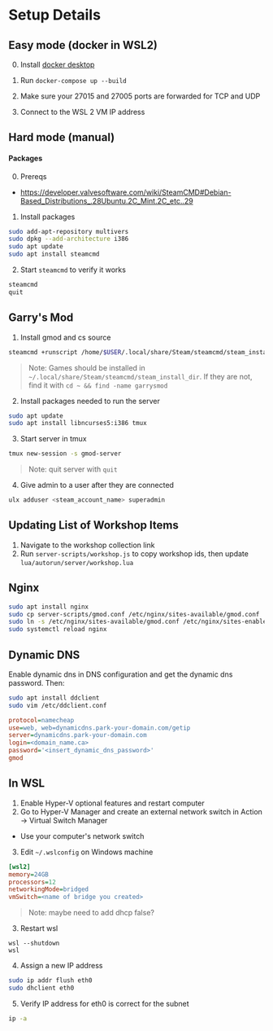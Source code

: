 # Setup Details

## Easy mode (docker in WSL2)

0. Install [docker desktop](https://docs.docker.com/desktop/setup/install/windows-install/)

1. Run `docker-compose up --build`

2. Make sure your 27015 and 27005 ports are forwarded for TCP and UDP

3. Connect to the WSL 2 VM IP address

## Hard mode (manual)

#### Packages

0. Prereqs

- https://developer.valvesoftware.com/wiki/SteamCMD#Debian-Based_Distributions_.28Ubuntu.2C_Mint.2C_etc..29

1. Install packages

```bash
sudo add-apt-repository multivers
sudo dpkg --add-architecture i386
sudo apt update
sudo apt install steamcmd
```

2. Start `steamcmd` to verify it works

```bash
steamcmd
quit
```

## Garry's Mod

1. Install gmod and cs source

```bash
steamcmd +runscript /home/$USER/.local/share/Steam/steamcmd/steam_install_dir/garrysmod/server-scripts/update-gmod-ds.txt
```

> Note: Games should be installed in `~/.local/share/Steam/steamcmd/steam_install_dir`. If they are not, find it with `cd ~ && find -name garrysmod`

2. Install packages needed to run the server

```bash
sudo apt update
sudo apt install libncurses5:i386 tmux
```

3. Start server in tmux

```bash
tmux new-session -s gmod-server
```

> Note: quit server with `quit`

4. Give admin to a user after they are connected

```bash
ulx adduser <steam_account_name> superadmin
```

## Updating List of Workshop Items

1. Navigate to the workshop collection link
2. Run `server-scripts/workshop.js` to copy workshop ids, then update `lua/autorun/server/workshop.lua`

## Nginx

```bash
sudo apt install nginx
sudo cp server-scripts/gmod.conf /etc/nginx/sites-available/gmod.conf
sudo ln -s /etc/nginx/sites-available/gmod.conf /etc/nginx/sites-enabled/gmod.conf
sudo systemctl reload nginx
```

## Dynamic DNS

Enable dynamic dns in DNS configuration and get the dynamic dns password. Then:

```bash
sudo apt install ddclient
sudo vim /etc/ddclient.conf
```

```ini
protocol=namecheap
use=web, web=dynamicdns.park-your-domain.com/getip
server=dynamicdns.park-your-domain.com
login=<domain_name.ca>
password='<insert_dynamic_dns_password>'
gmod
```

## In WSL

1. Enable Hyper-V optional features and restart computer
2. Go to Hyper-V Manager and create an external network switch in Action -> Virtual Switch Manager
  - Use your computer's network switch
3. Edit `~/.wslconfig` on Windows machine

```ini
[wsl2]
memory=24GB  
processors=12
networkingMode=bridged
vmSwitch=<name of bridge you created>
```

> Note: maybe need to add dhcp false?

3. Restart wsl

```
wsl --shutdown
wsl
```

4. Assign a new IP address

```bash
sudo ip addr flush eth0
sudo dhclient eth0
```

5. Verify IP address for eth0 is correct for the subnet

```bash
ip -a
```
